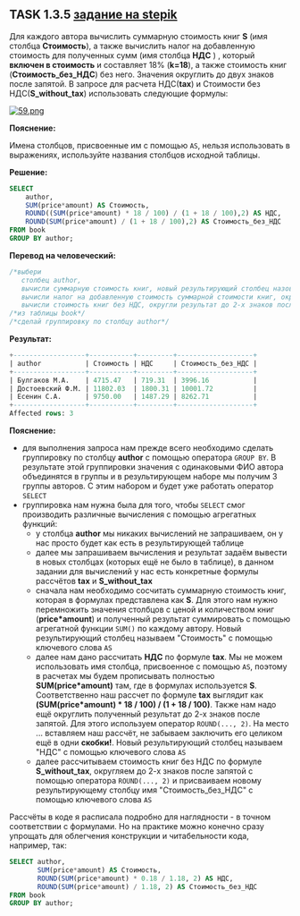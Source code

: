 ## TASK 1.3.5 [задание на stepik](https://stepik.org/lesson/297515/step/5?unit=279275)
Для каждого автора вычислить суммарную стоимость книг **S** (имя столбца **Стоимость**), а также вычислить налог на добавленную
стоимость  для полученных сумм (имя столбца **НДС** ) , который **включен в стоимость** и составляет 18% (**k=18**),  а также стоимость
книг  (**Стоимость_без_НДС**) без него. Значения округлить до двух знаков после запятой. В запросе для расчета НДС(**tax**)  и 
Стоимости без НДС(**S_without_tax**) использовать следующие формулы:

[![59.png](https://i.postimg.cc/43B0sf3q/59.png)](https://postimg.cc/sBGmJR74)

**Пояснение:**

Имена столбцов, присвоенные им с помощью ```AS```, нельзя использовать в выражениях, используйте названия столбцов исходной таблицы.

**Решение:**

```SQL
SELECT
    author, 
    SUM(price*amount) AS Стоимость,
    ROUND((SUM(price*amount) * 18 / 100) / (1 + 18 / 100),2) AS НДС,
    ROUND(SUM(price*amount) / (1 + 18 / 100),2) AS Стоимость_без_НДС
FROM book
GROUP BY author;
```

**Перевод на человеческий:**

```SQL
/*выбери
   столбец author,
   вычисли суммарную стоимость книг, новый результирующий столбец назови "Стоимость",
   вычисли налог на добавленную стоимость суммарной стоимости книг, округли результат до 2-х знаков после запятой, новый результирующий столбец назови НДС, 
   вычисли стоимость книг без НДС, округли результат до 2-х знаков после запятой, новый результирующий столбец назови Стоимость_без_НДС*/
/*из таблицы book*/
/*сделай группировку по столбцу author*/
```

**Результат:**

```SQL
+------------------+-----------+---------+-------------------+
| author           | Стоимость | НДС     | Стоимость_без_НДС |
+------------------+-----------+---------+-------------------+
| Булгаков М.А.    | 4715.47   | 719.31  | 3996.16           |
| Достоевский Ф.М. | 11802.03  | 1800.31 | 10001.72          |
| Есенин С.А.      | 9750.00   | 1487.29 | 8262.71           |
+------------------+-----------+---------+-------------------+
Affected rows: 3
```

**Пояснение:**

- для выполнения запроса нам прежде всего необходимо сделать группировку по столбцу **author** с помощью оператора ```GROUP BY```.
В результате этой группировки значения с одинаковыми ФИО автора объединятся в группы и в результирующем наборе мы получим 3 группы авторов.
С этим набором и будет уже работать оператор ```SELECT```
- группировка нам нужна была для того, чтобы ```SELECT``` смог производить различные вычисления с помощью агрегатных функций:
   - у столбца **author** мы никаких вычислений не запрашиваем, он у нас просто будет как есть в результирующей таблице
   - далее мы запрашиваем вычисления и результат задаём вывести в новых столбцах (которых ещё не было в таблице), в данном задании
  для вычислений у нас есть конкретные формулы рассчётов **tax** и **S_without_tax**
   - сначала нам необходимо сосчитать суммарную стоимость книг, которая в формулах представлена как **S**. Для этого нам нужно перемножить значения
  столбцов с ценой и количеством книг (**price*amount**) и полученный результат суммировать с помощью агрегатной функции ```SUM()``` по каждому автору.
  Новый результирующий столбец называем "Стоимость" с помощью ключевого слова ```AS```
   - далее нам дано рассчитать **НДС** по формуле **tax**. Мы не можем использовать имя столбца, присвоенное с помощью ```AS```, поэтому в расчетах
  мы будем прописывать полностью **SUM(price*amount)** там, где в формулах используется **S**. Соответственно наш рассчет по формуле **tax** выглядит как
  **(SUM(price*amount) * 18 / 100) / (1 + 18 / 100)**. Также нам надо ещё округлить полученный результат до 2-х знаков после запятой. Для этого
  используем оператор ```ROUND(..., 2)```. На место ... вставляем наш рассчёт, не забываем заключить его целиком ещё в одни **скобки!**.
  Новый результирующий столбец называем "НДС" с помощью ключевого слова ```AS```
   - далее рассчитываем стоимость книг без НДС по формуле **S_without_tax**, округляем до 2-х знаков после запятой с помощью оператора ```ROUND(..., 2)```
  и присваиваем новому результирующему столбцу имя "Стоимость_без_НДС" с помощью ключевого слова ```AS```

Рассчёты в коде я расписала подробно для наглядности - в точном соответствии с формулами. Но на практике можно конечно сразу упрощать для облегчения
конструкции и читабельности кода, например, так:

```SQL
SELECT author, 
       SUM(price*amount) AS Стоимость,
       ROUND(SUM(price*amount) * 0.18 / 1.18, 2) AS НДС,
       ROUND(SUM(price*amount) / 1.18, 2) AS Стоимость_без_НДС
FROM book
GROUP BY author;
```
